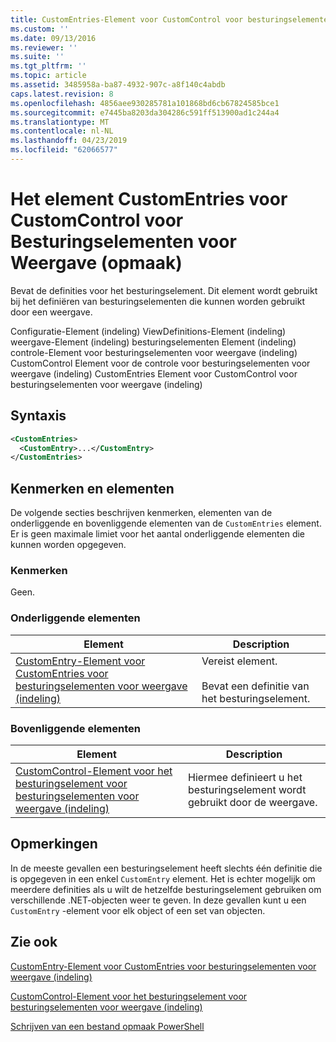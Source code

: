 ```yaml
---
title: CustomEntries-Element voor CustomControl voor besturingselementen voor weergave (indeling) | Microsoft Docs
ms.custom: ''
ms.date: 09/13/2016
ms.reviewer: ''
ms.suite: ''
ms.tgt_pltfrm: ''
ms.topic: article
ms.assetid: 3485958a-ba87-4932-907c-a8f140c4abdb
caps.latest.revision: 8
ms.openlocfilehash: 4856aee930285781a101868bd6cb67824585bce1
ms.sourcegitcommit: e7445ba8203da304286c591ff513900ad1c244a4
ms.translationtype: MT
ms.contentlocale: nl-NL
ms.lasthandoff: 04/23/2019
ms.locfileid: "62066577"
---
```

# <a name="customentries-element-for-customcontrol-for-controls-for-view-format"></a>Het element CustomEntries voor CustomControl voor Besturingselementen voor Weergave (opmaak)

Bevat de definities voor het besturingselement. Dit element wordt gebruikt bij het definiëren van besturingselementen die kunnen worden gebruikt door een weergave.

Configuratie-Element (indeling) ViewDefinitions-Element (indeling) weergave-Element (indeling) besturingselementen Element (indeling) controle-Element voor besturingselementen voor weergave (indeling) CustomControl Element voor de controle voor besturingselementen voor weergave (indeling) CustomEntries Element voor CustomControl voor besturingselementen voor weergave (indeling)

## <a name="syntax"></a>Syntaxis

```xml
<CustomEntries>
  <CustomEntry>...</CustomEntry>
</CustomEntries>
```

## <a name="attributes-and-elements"></a>Kenmerken en elementen

De volgende secties beschrijven kenmerken, elementen van de onderliggende en bovenliggende elementen van de `CustomEntries` element. Er is geen maximale limiet voor het aantal onderliggende elementen die kunnen worden opgegeven.

### <a name="attributes"></a>Kenmerken

Geen.

### <a name="child-elements"></a>Onderliggende elementen

|Element|Description|
|-------------|-----------------|
|[CustomEntry-Element voor CustomEntries voor besturingselementen voor weergave (indeling)](./customentry-element-for-customentries-for-controls-for-view-format.md)|Vereist element.<br /><br /> Bevat een definitie van het besturingselement.|

### <a name="parent-elements"></a>Bovenliggende elementen

|Element|Description|
|-------------|-----------------|
|[CustomControl-Element voor het besturingselement voor besturingselementen voor weergave (indeling)](./customcontrol-element-for-control-for-controls-for-view-format.md)|Hiermee definieert u het besturingselement wordt gebruikt door de weergave.|

## <a name="remarks"></a>Opmerkingen

In de meeste gevallen een besturingselement heeft slechts één definitie die is opgegeven in een enkel `CustomEntry` element. Het is echter mogelijk om meerdere definities als u wilt de hetzelfde besturingselement gebruiken om verschillende .NET-objecten weer te geven. In deze gevallen kunt u een `CustomEntry` -element voor elk object of een set van objecten.

## <a name="see-also"></a>Zie ook

[CustomEntry-Element voor CustomEntries voor besturingselementen voor weergave (indeling)](./customentry-element-for-customentries-for-controls-for-view-format.md)

[CustomControl-Element voor het besturingselement voor besturingselementen voor weergave (indeling)](./customcontrol-element-for-control-for-controls-for-view-format.md)

[Schrijven van een bestand opmaak PowerShell](./writing-a-powershell-formatting-file.md)
